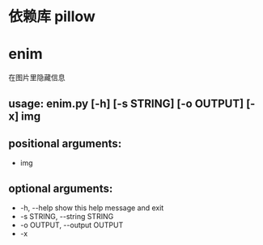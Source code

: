 # 依赖库 pillow
# enim
在图片里隐藏信息
## usage: enim.py [-h] [-s STRING] [-o OUTPUT] [-x] img

## positional arguments:
-  img

## optional arguments:
-  -h, --help            show this help message and exit
- -s STRING, --string STRING
- -o OUTPUT, --output OUTPUT
- -x
